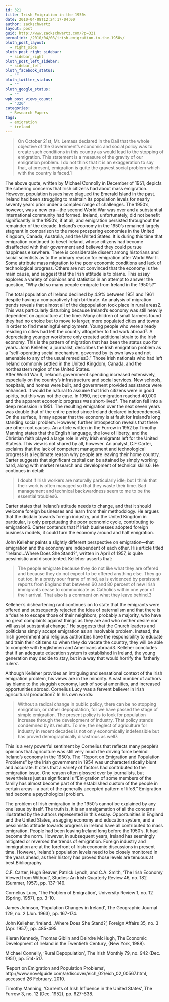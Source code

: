 ```yaml
---
id: 321
title: Irish Emigration in the 1950s
date: 2010-04-08T12:24:17-04:00
author: zackschwartz
layout: post
guid: http://www.zackschwartz.com/?p=321
permalink: /2010/04/08/irish-emigration-in-the-1950s/
bluth_post_layout:
  - right_side
bluth_post_right_sidebar:
  - sidebar_right
bluth_post_left_sidebar:
  - sidebar_left
bluth_facebook_status:
  - ""
bluth_twitter_status:
  - ""
bluth_google_status:
  - ""
wpb_post_views_count:
  - "320"
categories:
  - Research Papers
tags:
  - emigration
  - ireland
---
```

> On October 21st, Mr. Lemass declared in the Dail that the whole objective of the Government&#8217;s economic and social policy was to create such conditions in this country as would lead to the stopping of emigration. This statement is a measure of the gravity of our emigration problem. I do not think that it is an exaggeration to say that, at present, emigration is quite the gravest social problem which with the country is faced.1

The above quote, written by Michael Connolly in December of 1951, depicts the sobering concerns that Irish citizens had about mass emigration. However, population issues have plagued the Emerald Island in the past. Ireland had been struggling to maintain its population levels for nearly seventy years prior under a complex range of challenges. The 1950&#8217;s, however, was a new era—the second World War was over and a substantial international community had formed. Ireland, unfortunately, did not benefit significantly in the 1950&#8217;s, if at all, and emigration persisted throughout the remainder of the decade. Ireland&#8217;s economy in the 1950&#8217;s remained largely stagnant in comparison to the more prospering economies in the United Kingdom, Canada, Australia, and the United States. It is during this time that emigration continued to beset Ireland, whose citizens had become disaffected with their government and believed they could pursue happiness elsewhere. There is considerable dissent among historians and social scientists as to the primary reason for emigration after World War II. Some attribute mass migration to the poor economic conditions and lack of technological progress. Others are not convinced that the economy is the main cause, and suggest that the Irish attitude is to blame. This essay explores a variety of opinions and statistics in an attempt to answer the question, “Why did so many people emigrate from Ireland in the 1950&#8217;s?”

<div>
  The total population of Ireland declined by 4.9% between 1951 and 1961 despite having a comparatively high birthrate. An analysis of migration trends reveals that almost all of the depopulation took place in rural areas2. This was particularly disturbing because Ireland&#8217;s economy was still heavily dependent on agriculture at the time. Many children of small farmers found they had no choice but to move to larger, more populated cities and towns in order to find meaningful employment. Young people who were already residing in cities had left the country altogether to find work abroad². A depreciating younger workforce only created additional strain to the Irish economy. This is the pattern of migration that has been the status quo for years. John Kelleher, a journalist, describes the Irish emigration problem as a “self-operating social mechanism, governed by its own laws and not amenable to any of the usual remedies3.” Those Irish nationals who had left Ireland commonly settled in the United Kingdom, Canada, and the northeastern region of the United States.
</div>

<div>
  After World War II, Ireland&#8217;s government spending increased extensively, especially on the country&#8217;s infrastructure and social services. New schools, hospitals, and homes were built, and government provided assistance were enhanced. It would be natural to assume that Irish citizens were in good spirits, but this was not the case. In 1950, net emigration reached 40,000 and the apparent economic progress was short-lived³. The nation fell into a deep recession in 1951. The resulting emigration over the next seven years was double that of the entire period since Ireland declared independence4.
</div>

<div>
  On the surface, it may appear that the economy is at fault for Ireland&#8217;s long standing social problem. However, further introspection reveals that there are other root causes. An article written in the Furrow in 1952 by Timothy Manning states that the English language, the love of liberty, and the Christian faith played a large role in why Irish emigrants left for the United States5. This view is not shared by all, however. An analyst, C.F Carter, exclaims that the lack of competent management and technological progress is a legitimate reason why people are leaving their home country. Carter suggests that significant capital can be attained by simply working hard, along with market research and development of technical skills6. He continues in detail:</p> 
  
  <blockquote>
    <p>
      I doubt if Irish workers are naturally particularly idle; but I think that their work is often managed so that they waste their time. Bad management and technical backwardness seem to me to be the essential troubles6.
    </p>
  </blockquote>
  
  <p>
    Carter states that Ireland&#8217;s attitude needs to change, and that it should welcome foreign businesses and learn from their methodology. He argues that the disdain towards foreign industry, and the United Kingdom in particular, is only perpetuating the poor economic cycle, contributing to emigration6. Carter contends that if Irish businesses adopted foreign business models, it could turn the economy around and halt emigration.
  </p>
</div>

<div>
  John Kelleher paints a slightly different perspective on emigration—that emigration and the economy are independent of each other. His article titled “Ireland&#8230;Where Does She Stand?”, written in April of 1957, is quite pessimistic and discontented. Kelleher asserts that:</p> 
  
  <blockquote>
    <p>
      The people emigrate because they do not like what they are offered and because they do not expect to be offered anything else. They go out too, in a pretty sour frame of mind, as is evidenced by persistent reports from England that between 60 and 80 percent of new Irish immigrants cease to communicate as Catholics within one year of their arrival. That also is a comment on what they leave behind.3
    </p>
  </blockquote>
  
  <p>
    Kelleher&#8217;s disheartening rant continues on to state that the emigrants were offered and subsequently rejected the idea of paternalism and that there is a “desire to escape those of their neighbors, probably a majority, who have no great complaints against things as they are and who neither desire nor will assist substantial change.” He suggests that the Church leaders and politicians simply accept emigration as an insolvable problem. Instead, the Irish government and religious authorities have the responsibility to educate and train their citizens so when they do vacate the country, they will be able to compete with Englishmen and Americans abroad3. Kelleher concludes that if an adequate education system is established in Ireland, the young generation may decide to stay, but in a way that would horrify the &#8216;fatherly rulers&#8217;.
  </p>
</div>

<div>
  Although Kelleher provides an intriguing and sensational context of the Irish emigration problem, his views are in the minority. A vast number of authors lay blame to the sluggish economy, lack of social amenities, and increased opportunities abroad. Cornelius Lucy was a fervent believer in Irish agricultural production7. In his own words:</p> 
  
  <blockquote>
    <p>
      Without a radical change in public policy, there can be no stopping emigration, or rather depopulation, for we have passed the stage of simple emigration. The present policy is to look for population increase through the development of industry. That policy stands condemned by its results. To me, the neglect of agriculture for industry in recent decades is not only economically indefensible but has proved demographically disastrous as well7.
    </p>
  </blockquote>
  
  <p>
    This is a very powerful sentiment by Cornelius that reflects many people&#8217;s opinions that agriculture was still very much the driving force behind Ireland&#8217;s economy in the 1950&#8217;s. The “Report on Emigration and Population Problems” by the Irish government in 1954 was uncharacteristically blunt and accurate. It cites that a variety of factors had contributed to the emigration issue. One reason often glossed over by journalists, but nevertheless just as significant is “Emigration of some members of the family has almost become part of the established custom of the people in certain areas—a part of the generally accepted pattern of life8.” Emigration had become a psychological problem.
  </p>
</div>

<div>
  The problem of Irish emigration in the 1950&#8217;s cannot be explained by any one issue by itself. The truth is, it is an amalgamation of all the concerns illustrated by the authors represented in this essay. Opportunities in England and the United States, a sagging economy and education system, and a pessimistic attitude towards progress in Ireland have all contributed to mass emigration. People had been leaving Ireland long before the 1950&#8217;s. It had become the norm. However, in subsequent years, Ireland has seemingly mitigated or reversed the trends of emigration. Foreign industry and immigration are at the forefront of Irish economic discussions in present time. However, Ireland&#8217;s population levels need to be closely monitored in the years ahead, as their history has proved those levels are tenuous at best.Bibliography</p> 
  
  <p>
    C.F. Carter, Hugh Beaver, Patrick Lynch, and C.A. Smith, &#8216;The Irish Economy Viewed from Without&#8217;, Studies: An Irish Quarterly Review 46, no. 182 (Summer, 1957), pp. 137-149.
  </p>
  
  <p>
    Cornelius Lucy, &#8216;The Problem of Emigration&#8217;, University Review 1, no. 12 (Spring, 1957), pp. 3-10.
  </p>
  
  <p>
    James Johnson, &#8216;Population Changes in Ireland&#8217;, The Geographic Journal 129, no. 2 (Jun. 1963), pp. 167-174.
  </p>
  
  <p>
    John Kelleher, &#8216;Ireland&#8230;Where Does She Stand?&#8217;, Foreign Affairs 35, no. 3 (Apr. 1957), pp. 485-495.
  </p>
  
  <p>
    Kieran Kennedy, Thomas Giblin and Deirdre McHugh, The Economic Development of Ireland in the Twentieth Century, (New York, 1988).
  </p>
  
  <p>
    Michael Connelly, &#8216;Rural Depopulation&#8217;, The Irish Monthly 79, no. 942 (Dec. 1951), pp. 514-517.
  </p>
  
  <p>
    &#8216;Report on Emigration and Population Problems&#8217;, http://www.novelguide.com/a/discover/eich_02/eich_02_00567.html, accessed 26 February, 2010.
  </p>
  
  <p>
    Timothy Manning, &#8216;Currents of Irish Influence in the United States&#8217;, The Furrow 3, no. 12 (Dec. 1952), pp. 627-638.
  </p>
</div>